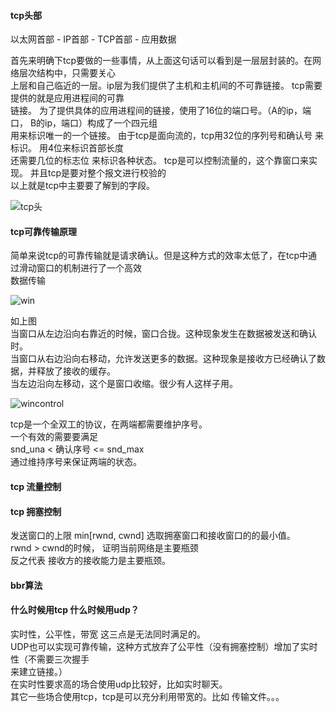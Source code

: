 #### tcp头部  

以太网首部 - IP首部 - TCP首部 - 应用数据

首先来明确下tcp要做的一些事情，从上面这句话可以看到是一层层封装的。在网络层次结构中，只需要关心  
上层和自己临近的一层。ip层为我们提供了主机和主机间的不可靠链接。 tcp需要提供的就是应用进程间的可靠  
链接。 为了提供具体的应用进程间的链接，使用了16位的端口号。（A的ip，端口， B的ip，端口）构成了一个四元组  
用来标识唯一的一个链接。 由于tcp是面向流的，tcp用32位的序列号和确认号 来标识。 用4位来标识首部长度  
还需要几位的标志位 来标识各种状态。 tcp是可以控制流量的，这个靠窗口来实现。 并且tcp是要对整个报文进行校验的  
以上就是tcp中主要要了解到的字段。 

![tcp头](http://pyblog-10073407.image.myqcloud.com/postimage1511277046)

#### tcp可靠传输原理  
简单来说tcp的可靠传输就是请求确认。但是这种方式的效率太低了，在tcp中通过滑动窗口的机制进行了一个高效  
数据传输

![win](http://pyblog-10073407.image.myqcloud.com/postimage1511616411?imageView2/0/w/450/h/400)  

如上图  
当窗口从左边沿向右靠近的时候，窗口合拢。这种现象发生在数据被发送和确认时。  
当窗口从右边沿向右移动，允许发送更多的数据。这种现象是接收方已经确认了数据，并释放了接收的缓存。  
当左边沿向左移动，这个是窗口收缩。很少有人这样子用。    

![wincontrol](http://pyblog-10073407.image.myqcloud.com/postimage1512484879?imageView2/0/w/450/h/400)  

tcp是一个全双工的协议，在两端都需要维护序号。  
一个有效的需要要满足  
snd_una < 确认序号 <= snd_max    
通过维持序号来保证两端的状态。
  





#### tcp 流量控制


#### tcp 拥塞控制  

发送窗口的上限 min[rwnd, cwnd] 选取拥塞窗口和接收窗口的的最小值。  
rwnd > cwnd的时候， 证明当前网络是主要瓶颈  
反之代表 接收方的接收能力是主要瓶颈。  



#### bbr算法










#### 什么时候用tcp 什么时候用udp？  

实时性，公平性，带宽 这三点是无法同时满足的。  
UDP也可以实现可靠传输，这种方式放弃了公平性（没有拥塞控制）增加了实时性（不需要三次握手  
来建立链接。）  
在实时性要求高的场合使用udp比较好，比如实时聊天。  
其它一些场合使用tcp，tcp是可以充分利用带宽的。比如 传输文件。。。